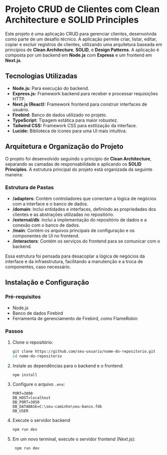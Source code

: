 # Projeto CRUD de Clientes com Clean Architecture e SOLID Principles

Este projeto é uma aplicação CRUD para gerenciar clientes, desenvolvida como parte de um desafio técnico. A aplicação permite criar, listar, editar, copiar e excluir registros de clientes, utilizando uma arquitetura baseada em princípios de **Clean Architecture**, **SOLID**, e **Design Patterns**. A aplicação é composta por um backend em **Node.js** com **Express** e um frontend em **Next.js**.

## Tecnologias Utilizadas

- **Node.js:** Para execução do backend.
- **Express.js:** Framework backend para receber e processar requisições HTTP.
- **Next.js (React):** Framework frontend para construir interfaces de usuário.
- **Firebird:** Banco de dados utilizado no projeto.
- **TypeScript:** Tipagem estática para maior robustez.
- **Tailwind CSS:** Framework CSS para estilização da interface.
- **Lucide:** Biblioteca de ícones para uma UI mais intuitiva.

## Arquitetura e Organização do Projeto

O projeto foi desenvolvido seguindo o princípio de **Clean Architecture**, separando as camadas de responsabilidade e aplicando os **SOLID Principles**. A estrutura principal do projeto está organizada da seguinte maneira:

### Estrutura de Pastas

- **/adapters**: Contém controladores que conectam a lógica de negócios com a interface e o banco de dados.
- **/domain**: Inclui entidades e interfaces, definindo as propriedades dos clientes e as abstrações utilizadas no repositório.
- **/external/db**: Inclui a implementação do repositório de dados e a conexão com o banco de dados.
- **/main**: Contém os arquivos principais de configuração e os componentes de UI no frontend.
- **/interactors**: Contém os serviços do frontend para se comunicar com o backend.

Essa estrutura foi pensada para desacoplar a lógica de negócios da interface e da infraestrutura, facilitando a manutenção e a troca de componentes, caso necessário.

## Instalação e Configuração

### Pré-requisitos

- Node.js
- Banco de dados Firebird
- Ferramenta de gerenciamento de Firebird, como FlameRobin

### Passos

1. Clone o repositório:
    ```bash
    git clone https://github.com/seu-usuario/nome-do-repositorio.git
    cd nome-do-repositorio
    ```

2. Instale as dependências para o backend e o frontend:
    ```bash
    npm install
    ```

3. Configure o arquivo `.env`:
    ```plaintext
    PORT=3000
    DB_HOST=localhost
    DB_PORT=3050
    DB_DATABASE=C:\seu-caminho\seu-banco.fdb
    DB_USER
    ```
4. Execute o servidor backend
    ```bash
    npm run dev
    ```
5. Em um novo terminal, execute o servidor frontend (Next.js):
   ```bash
    npm run dev
    ```
